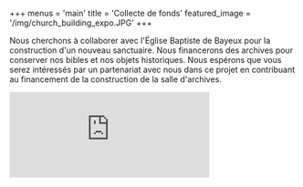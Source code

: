 +++
menus = 'main'
title = 'Collecte de fonds'
featured_image = '/img/church_building_expo.JPG'
+++

Nous cherchons à collaborer avec l'Église Baptiste de Bayeux pour la construction d'un nouveau sanctuaire. Nous financerons des archives pour conserver nos bibles et nos objets historiques. Nous espérons que vous serez intéressés par un partenariat avec nous dans ce projet en contribuant au financement de la construction de la salle d'archives.

<iframe style="width: 350px; border: none;" data-responsive="false" id="haWidget" allowtransparency="true" src="https://www.helloasso.com/associations/cap-biblio/collectes/un-scriptorial-pour-cap-biblio-entreposer-nos-livres-et-artefacts-d-exposition/widget-compteur" onload="window.addEventListener( 'message', e =&gt; { const dataHeight = e.data.height const haWidgetElement = document.getElementById('haWidget') haWidgetElement.height = dataHeight + 'px' } )"></iframe>